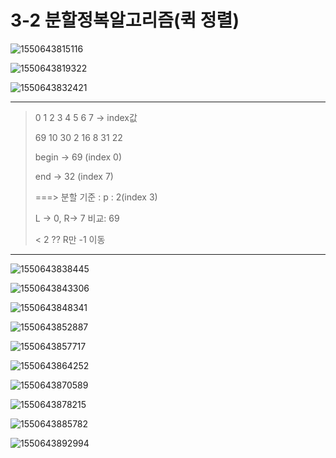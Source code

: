 # 3-2 분할정복알고리즘(퀵 정렬)

![1550643815116](../typora-user-images/1550643815116.png)

![1550643819322](../typora-user-images/1550643819322.png)

![1550643832421](../typora-user-images/1550643832421.png)

---

>0    1   2  3   4  5  6  7    -> index값
>
>69 10 30 2 16 8 31 22
>
>begin -> 69 (index 0)
>
>end -> 32 (index 7)
>
>===> 분할 기준 : p : 2(index 3)
>
>L -> 0,  R-> 7 비교: 69
>
> < 2 ?? R만 -1 이동
>
>

---



![1550643838445](../typora-user-images/1550643838445.png)

![1550643843306](../typora-user-images/1550643843306.png)



![1550643848341](../typora-user-images/1550643848341.png)



![1550643852887](../typora-user-images/1550643852887.png)

![1550643857717](../typora-user-images/1550643857717.png)



![1550643864252](../typora-user-images/1550643864252.png)



![1550643870589](../typora-user-images/1550643870589.png)

![1550643878215](../typora-user-images/1550643878215.png)



![1550643885782](../typora-user-images/1550643885782.png)

![1550643892994](../typora-user-images/1550643892994.png)





























